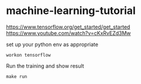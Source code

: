 # machine-learning-tutorial

https://www.tensorflow.org/get_started/get_started
https://www.youtube.com/watch?v=cKxRvEZd3Mw

set up your python env as appropriate

```
workon tensorflow
```

Run the training and show result

```
make run
```
